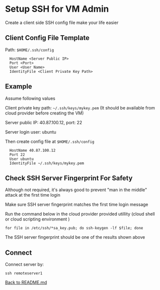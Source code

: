 # Setup SSH for VM Admin
Create a client side SSH config file make your life easier

## Client Config File Template
Path: ```$HOME/.ssh/config```

```Host <Give Your Endpoint A Name>
  HostName <Server Public IP>
  Port <Port>
  User <User Name>
  IdentityFile <Client Private Key Path>
```
## Example
Assume following values

Client private key path: ```~/.ssh/keys/mykey.pem```
(It should be available from cloud provider before creating the VM)

Server public IP: 40.87.100.12, port: 22

Server login user: ubuntu

Then create config file at ```$HOME/.ssh/config```

```Host remoteserver1
  HostName 40.87.100.12
  Port 22
  User ubuntu
  IdentityFile ~/.ssh/keys/mykey.pem
```

## Check SSH Server Fingerprint For Safety
Although not required, it's always good to prevent "man in the middle" attack at the first time login

Make sure SSH server fingerprint matches the first time login message

Run the command below in the cloud provider provided utillity (cloud shell or cloud scripting environment )

```for file in /etc/ssh/*sa_key.pub; do ssh-keygen -lf $file; done```

The SSH server fingerprint should be one of the results shown above

## Connect
Connect server by:

```ssh remoteserver1```

[Back to README.md](README.md)